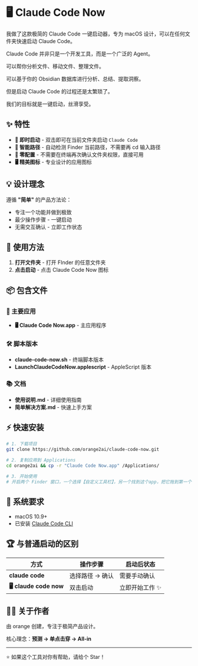 # 🖥 Claude Code Now

我做了这款极简的 Claude Code 一键启动器，专为 macOS 设计，可以在任何文件夹快速启动 Claude Code。

Claude Code 并非只是一个开发工具，而是一个广泛的 Agent。

可以帮你分析文件、移动文件、整理文件。

可以基于你的 Obsidian 数据库进行分析、总结、提取洞察。

但是启动 Claude Code 的过程还是太繁琐了。

我们的目标就是一键启动，丝滑享受。

## ✨ 特性

- **🚀 即时启动** - 双击即可在当前文件夹启动 `Claude Code`
- **📁 智能路径** - 自动检测 Finder 当前路径，不需要再 cd 输入路径
- **🎯 零配置** - 不需要在终端再次确认文件夹权限，直接可用
- **🖥 精美图标** - 专业设计的应用图标

## 💡 设计理念

遵循 **"简单"** 的产品方法论：
- 专注一个功能并做到极致
- 最少操作步骤 - 一键启动
- 无需交互确认 - 立即工作状态

## 🎯 使用方法

1. **打开文件夹** - 打开 FInder 的任意文件夹
2. **点击启动** - 点击 Claude Code Now 图标

## 📦 包含文件

### 🍎 主要应用
- **🖥 Claude Code Now.app** - 主应用程序

### 🛠 脚本版本
- **claude-code-now.sh** - 终端脚本版本
- **LaunchClaudeCodeNow.applescript** - AppleScript 版本

### 📚 文档
- **使用说明.md** - 详细使用指南
- **简单解决方案.md** - 快速上手方案

## ⚡ 快速安装

```bash
# 1. 下载项目
git clone https://github.com/orange2ai/claude-code-now.git

# 2. 复制应用到 Applications
cd orange2ai && cp -r "Claude Code Now.app" /Applications/

# 3. 开始使用
# 开启两个 Finder 窗口，一个选择【自定义工具栏】，另一个找到这个app，把它拖到第一个 Finder 窗口的顶部。 Applications 中的 "🖥 Claude Code Now" 即可
```

## 🔧 系统要求

- macOS 10.9+
- 已安装 [Claude Code CLI](https://docs.claude.com/en/docs/claude-code)

## 🏆 与普通启动的区别

| 方式 | 操作步骤 | 启动后状态 |
|------|----------|------------|
| **claude code** | 选择路径 → 确认 | 需要手动确认 |
| **🖥 claude code now** | 双击启动 | 立即开始工作 ✨ |

## 👨‍💼 关于作者

由 orange 创建，专注于极简产品设计。

核心理念：**预测 → 单点击穿 → All-in**

---

⭐ 如果这个工具对你有帮助，请给个 Star！
